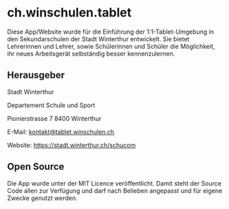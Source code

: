 # ch.winschulen.tablet

Diese App/Website wurde für die Einführung der 1:1-Tablet-Umgebung in den Sekundarschulen der Stadt Winterthur entwickelt. Sie bietet Lehrerinnen und Lehrer, sowie Schülerinnen und Schüler die Möglichkeit, ihr neues Arbeitsgerät selbständig besser kennenzulernen.

## Herausgeber
Stadt Winterthur

Departement Schule und Sport

Pionierstrasse 7
8400 Winterthur

E-Mail: kontakt@tablet.winschulen.ch

Website: https://stadt.winterthur.ch/schucom

## Open Source
Die App wurde unter der MIT Licence veröffentlicht. Damit steht der Source Code allen zur Verfügung und darf nach Belieben angepasst und für eigene Zwecke genutzt werden. 
